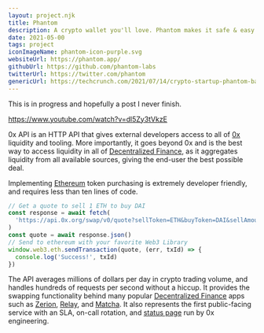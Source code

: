 ```yaml
---
layout: project.njk
title: Phantom
description: A crypto wallet you'll love. Phantom makes it safe & easy for you to store, send, receive, stake, and swap tokens on the Solana blockchain
date: 2021-05-00
tags: project
iconImageName: phantom-icon-purple.svg
websiteUrl: https://phantom.app/
githubUrl: https://github.com/phantom-labs
twitterUrl: https://twitter.com/phantom
genericUrl: https://techcrunch.com/2021/07/14/crypto-startup-phantom-banks-funding-from-andreessen-horowitz-to-scale-its-multi-chain-wallet/
---
```


This is in progress and hopefully a post I never finish.

<!-- ![0x API Graphic](/assets/img/0x-api-big.png) -->

https://www.youtube.com/watch?v=dl5Zy3tVkzE

0x API is an HTTP API that gives external developers access to all of [0x](https://0x.org/) liquidity and tooling. More importantly, it goes beyond 0x and is the best way to access liquidity in all of [Decentralized Finance](https://blog.coinbase.com/a-beginners-guide-to-decentralized-finance-defi-574c68ff43c4), as it aggregates liquidity from all available sources, giving the end-user the best possible deal.

Implementing [Ethereum](https://ethereum.org/) token purchasing is extremely developer friendly, and requires less than ten lines of code.

```js
// Get a quote to sell 1 ETH to buy DAI
const response = await fetch(
  'https://api.0x.org/swap/v0/quote?sellToken=ETH&buyToken=DAI&sellAmount=1000000000000000000'
)
const quote = await response.json()
// Send to ethereum with your favorite Web3 Library
window.web3.eth.sendTransaction(quote, (err, txId) => {
  console.log('Success!', txId)
})
```

The API averages millions of dollars per day in crypto trading volume, and handles hundreds of requests per second without a hiccup. It provides the swapping functionality behind many popular [Decentralized Finance](https://blog.coinbase.com/a-beginners-guide-to-decentralized-finance-defi-574c68ff43c4) apps such as [Zerion](https://zerion.io/), [Relay](https://relay.radar.tech/), and [Matcha](https://matcha.xyz/). It also represents the first public-facing service with an SLA, on-call rotation, and [status page](https://status.0x.org/) run by 0x engineering.
